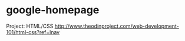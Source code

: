 google-homepage
===============
Project: HTML/CSS
http://www.theodinproject.com/web-development-101/html-css?ref=lnav
